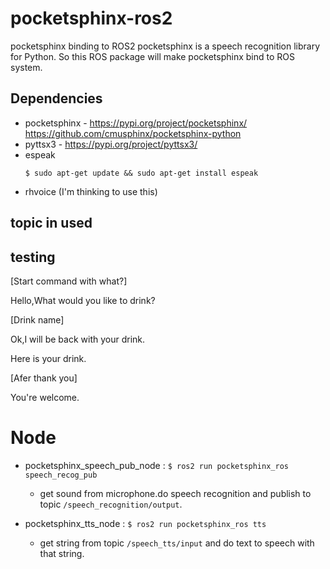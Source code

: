 # pocketsphinx-ros2
pocketsphinx binding to ROS2
pocketsphinx is a speech recognition library for Python. So this ROS package will make pocketsphinx bind to ROS system.


## Dependencies
- pocketsphinx - 
    https://pypi.org/project/pocketsphinx/
    https://github.com/cmusphinx/pocketsphinx-python
- pyttsx3 - 
    https://pypi.org/project/pyttsx3/
- espeak
    ```
    $ sudo apt-get update && sudo apt-get install espeak
    ```
- rhvoice (I'm thinking to use this)
    


## topic in used


## testing
[Start command with what?]

Hello,What would you like to drink?

[Drink name]

Ok,I will be back with your drink.

Here is your drink.

[Afer thank you]

You're welcome.


# Node
- pocketsphinx_speech_pub_node : `$ ros2 run pocketsphinx_ros speech_recog_pub`
    - get sound from microphone.do speech recognition and publish to topic `/speech_recognition/output`.

- pocketsphinx_tts_node : `$ ros2 run pocketsphinx_ros tts`
    - get string from topic `/speech_tts/input` and do text to speech with that string.